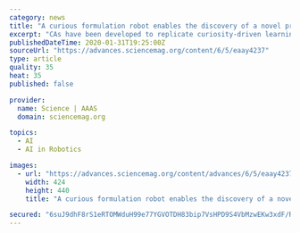```yaml
---
category: news
title: "A curious formulation robot enables the discovery of a novel protocell behavior"
excerpt: "CAs have been developed to replicate curiosity-driven learning in humans (14, 15) and make use of knowledge acquired from developmental psychology, neuroscience, artificial intelligence, and robotics (16 ... Histogram of the color change at the start and end of a dye release experiment. Fig. S26. Ratio of pixels dyed blue against time at ..."
publishedDateTime: 2020-01-31T19:25:00Z
sourceUrl: "https://advances.sciencemag.org/content/6/5/eaay4237"
type: article
quality: 35
heat: 35
published: false

provider:
  name: Science | AAAS
  domain: sciencemag.org

topics:
  - AI
  - AI in Robotics

images:
  - url: "https://advances.sciencemag.org/content/advances/6/5/eaay4237/F1.medium.gif"
    width: 424
    height: 440
    title: "A curious formulation robot enables the discovery of a novel protocell behavior"

secured: "6suJ9dhF8rS1eRTOMWduH99e77YGVOTDH83bip7VsHPD9S4VbMzwEKw3xdF/RhNzVBcthCjJ+QHkW7cMf2RPVnOSdlViOVleDoJszu1JnI6p7M+IA53PkGoWiM4qO/HMli1F+49HrNPTdMWGbj8pUYGqlygU6xje9/BiF9wOqkLgO1uOfhn8GYi/GMoDFjWiyiOAOAdzBWDIEAga9o5yJQFfWm1GJ1qB/BkprQWpz+q27Fcjwdn45FXo8aWZaPpctAw7gMtKwp8d9aZrAJC8hpfddyLwUP+bCdrNEn5x5rTH/JDmSSoRVKMVwagi/HKq;/0ideyrPAzJhLVhHSe4xyw=="
---
```


